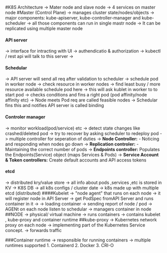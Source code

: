 #K8S Architecture
-> Mater node and slave node 
-> 4 services on master node 
#Master (Control Plane)
-> manages cluster state/nodes/objects 
-> major components: kube-apiserver, kube-controller-manager and kube-scheduler
-> all those components can run in single mastr node 
-> It can be replicated using multiple master node 
#### API server 
   -> interface for intracting with UI 
   -> authendicatio & authorization 
   -> kubectl / rest api will talk to this server
   -> 
#### Schedular 
-> API server will send all req after validation to scheduler 
-> schedule pod in worker node 
-> check resource in worker nodes 
-> find least busy / more resource available schedule pod here 
-> this will ask kublet in worker to to start pod 
-> checks conditions and fins a right pod (pod affinity/node affinity etc)
-> Node meets Pod req are called feasible nodes
-> Schedular fins this and notifies API server is called binding
#### Controler manager
-> monitor workload(pod/service) etc 
-> detect state changes like crashed/deleted pod 
-> try to recover by asking scheduler to redeploy pod 
-> multiple controller for seperation of duties 
-> **Node Controller:** - Noticing and responding when nodes go down
-> **Replication controler:** - Maintaining the correct number of pods
-> **Endpoints controller:** Populates the Endpoints(Service) object (maps Services & Pods)
-> **Service Account & Token controllers:** Create default accounts and API access tokens
#### etcd 
-> distributed kry/value store 
-> all info about pods ,services ,etc is stored in KV 
-> K8S DB 
-> all k8s configs / cluster date 
-> k8s made up with multiple etcd (distributed)
####Kubelet
-> "node agent" that runs on each node
-> it will register node in API Server
-> get PodSpec fromAPI Server and runs container in it 
-> 
-> loading container 
-> sending report of node / pod 
-> AGENt on each node listen to schedular 
-> managers container in node 
##NODE
-> physical/ virtual machine
-> runs containers 
-> contains kubelet , kube-proxy and container runtime 
##kube-proxy 
-> Kubernetes network proxy on each node 
->  implementing part of the Kubernetes Service concept.
-> forwards traffic 

###Container runtime 
-> responsible for running containers
-> multiple runtimes supported 
    1. Containerd
    2. Docker 
    3. CRI-O

